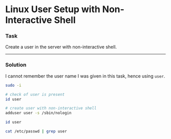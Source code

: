 # Linux User Setup with Non-Interactive Shell

### Task

Create a user in the server with non-interactive shell.

---

### Solution

I cannot remember the user name I was given in this task, hence using `user`.

```bash
sudo -i

# check of user is present
id user

# create user with non-interactive shell
adduser user -s /sbin/nologin

id user

cat /etc/passwd | grep user

```
